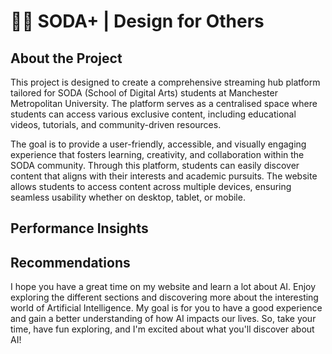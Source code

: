 # 👩‍💻 SODA+ | Design for Others

## About the Project
This project is designed to create a comprehensive streaming hub platform tailored for SODA (School of Digital Arts) students at Manchester Metropolitan University. The platform serves as a centralised space where students can access various exclusive content, including educational videos, tutorials, and community-driven resources.

The goal is to provide a user-friendly, accessible, and visually engaging experience that fosters learning, creativity, and collaboration within the SODA community. Through this platform, students can easily discover content that aligns with their interests and academic pursuits. The website allows students to access content across multiple devices, ensuring seamless usability whether on desktop, tablet, or mobile. 

## Performance Insights

## Recommendations
I hope you have a great time on my website and learn a lot about AI. Enjoy exploring the different sections and discovering more about the interesting world of Artificial Intelligence. My goal is for you to have a good experience and gain a better understanding of how AI impacts our lives. So, take your time, have fun exploring, and I'm excited about what you'll discover about AI!
